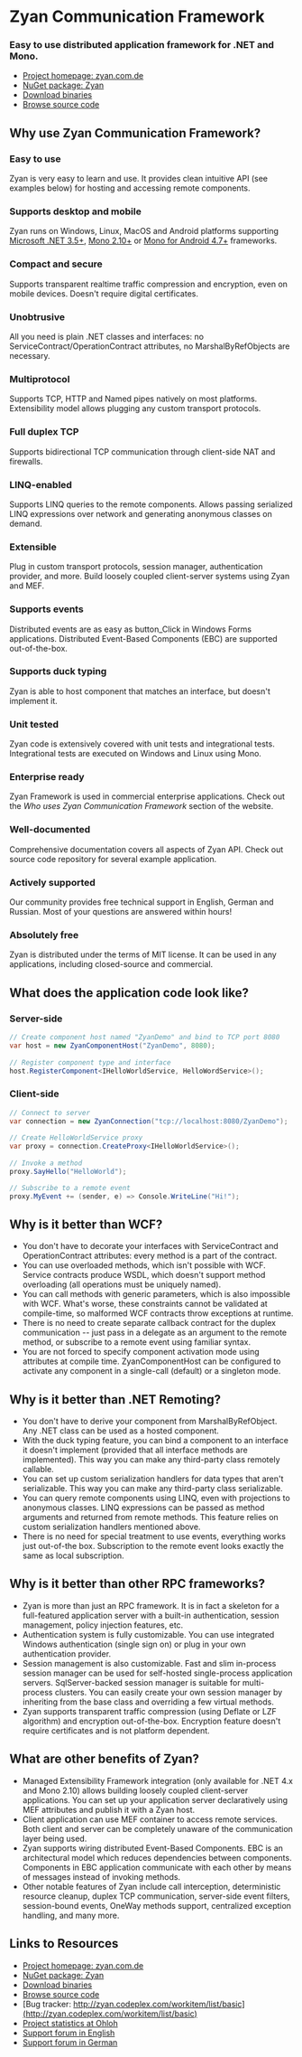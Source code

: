 # Zyan Communication Framework

### Easy to use distributed application framework for .NET and Mono.

* [Project homepage: zyan.com.de](http://zyan.com.de)
* [NuGet package: Zyan](http://nuget.org/packages/Zyan)
* [Download binaries](https://zyan.codeplex.com/releases/)
* [Browse source code](http://zyan.codeplex.com/SourceControl/BrowseLatest)

## Why use Zyan Communication Framework?

### Easy to use

Zyan is very easy to learn and use. It provides clean intuitive API (see examples below) for hosting and accessing remote components.

### Supports desktop and mobile

Zyan runs on Windows, Linux, MacOS and Android platforms supporting [Microsoft .NET 3.5+](http://www.microsoft.com/net), [Mono 2.10+](http://mono-project.com) or [Mono for Android 4.7+](http://xamarin.com/monoforandroid) frameworks.

### Compact and secure

Supports transparent realtime traffic compression and encryption, even on mobile devices. Doesn't require digital certificates.

### Unobtrusive

All you need is plain .NET classes and interfaces: no ServiceContract/OperationContract attributes, no MarshalByRefObjects are necessary.

### Multiprotocol

Supports TCP, HTTP and Named pipes natively on most platforms. Extensibility model allows plugging any custom transport protocols.

### Full duplex TCP

Supports bidirectional TCP communication through client-side NAT and firewalls.

### LINQ-enabled

Supports LINQ queries to the remote components. Allows passing serialized LINQ expressions over network and generating anonymous classes on demand.

### Extensible

Plug in custom transport protocols, session manager, authentication provider, and more. Build loosely coupled client-server systems using Zyan and MEF.

### Supports events

Distributed events are as easy as button_Click in Windows Forms applications. Distributed Event-Based Components (EBC) are supported out-of-the-box.

### Supports duck typing

Zyan is able to host component that matches an interface, but doesn't implement it.

### Unit tested

Zyan code is extensively covered with unit tests and integrational tests. Integrational tests are executed on Windows and Linux using Mono.

### Enterprise ready

Zyan Framework is used in commercial enterprise applications. Check out the *Who uses Zyan Communication Framework* section of the website.

### Well-documented

Comprehensive documentation covers all aspects of Zyan API. Check out source code repository for several example application.

### Actively supported

Our community provides free technical support in English, German and Russian. Most of your questions are answered within hours!

### Absolutely free

Zyan is distributed under the terms of MIT license. It can be used in any applications, including closed-source and commercial.

## What does the application code look like?

### Server-side

``` C#
// Create component host named "ZyanDemo" and bind to TCP port 8080
var host = new ZyanComponentHost("ZyanDemo", 8080);
 
// Register component type and interface
host.RegisterComponent<IHelloWorldService, HelloWordService>();
```

### Client-side

``` C#
// Connect to server
var connection = new ZyanConnection("tcp://localhost:8080/ZyanDemo");
 
// Create HelloWorldService proxy
var proxy = connection.CreateProxy<IHelloWorldService>();
 
// Invoke a method
proxy.SayHello("HelloWorld");

// Subscribe to a remote event
proxy.MyEvent += (sender, e) => Console.WriteLine("Hi!");
```

## Why is it better than WCF?

* You don't have to decorate your interfaces with ServiceContract and OperationContract attributes: every method is a part of the contract.
* You can use overloaded methods, which isn't possible with WCF. Service contracts produce WSDL, which doesn't support method overloading (all operations must be uniquely named).
* You can call methods with generic parameters, which is also impossible with WCF. What's worse, these constraints cannot be validated at compile-time, so malformed WCF contracts throw exceptions at runtime.
* There is no need to create separate callback contract for the duplex communication -- just pass in a delegate as an argument to the remote method, or subscribe to a remote event using familiar syntax.
* You are not forced to specify component activation mode using attributes at compile time. ZyanComponentHost can be configured to activate any component in a single-call (default) or a singleton mode.

## Why is it better than .NET Remoting?

* You don't have to derive your component from MarshalByRefObject. Any .NET class can be used as a hosted component.
* With the duck typing feature, you can bind a component to an interface it doesn't implement (provided that all interface methods are implemented). This way you can make any third-party class remotely callable.
* You can set up custom serialization handlers for data types that aren't serializable. This way you can make any third-party class serializable.
* You can query remote components using LINQ, even with projections to anonymous classes. LINQ expressions can be passed as method arguments and returned from remote methods. This feature relies on custom serialization handlers mentioned above.
* There is no need for special treatment to use events, everything works just out-of-the box. Subscription to the remote event looks exactly the same as local subscription.

## Why is it better than other RPC frameworks?

* Zyan is more than just an RPC framework. It is in fact a skeleton for a full-featured application server with a built-in authentication, session management, policy injection features, etc.
* Authentication system is fully customizable. You can use integrated Windows authentication (single sign on) or plug in your own authentication provider.
* Session management is also customizable. Fast and slim in-process session manager can be used for self-hosted single-process application servers. SqlServer-backed session manager is suitable for multi-process clusters. You can easily create your own session manager by inheriting from the base class and overriding a few virtual methods.
* Zyan supports transparent traffic compression (using Deflate or LZF algorithm) and encryption out-of-the-box. Encryption feature doesn't require certificates and is not platform dependent.

## What are other benefits of Zyan?

* Managed Extensibility Framework integration (only available for .NET 4.x and Mono 2.10) allows building loosely coupled client-server applications. You can set up your application server declaratively using MEF attributes and publish it with a Zyan host.
* Client application can use MEF container to access remote services. Both client and server can be completely unaware of the communication layer being used.
* Zyan supports wiring distributed Event-Based Components. EBC is an architectural model which reduces dependencies between components. Components in EBC application communicate with each other by means of messages instead of invoking methods.
* Other notable features of Zyan include call interception, deterministic resource cleanup, duplex TCP communication, server-side event filters, session-bound events, OneWay methods support, centralized exception handling, and many more.

## Links to Resources

* [Project homepage: zyan.com.de](http://zyan.com.de)
* [NuGet package: Zyan](http://nuget.org/packages/Zyan)
* [Download binaries](https://zyan.codeplex.com/releases/)
* [Browse source code](http://zyan.codeplex.com/SourceControl/BrowseLatest)
* [Bug tracker: http://zyan.codeplex.com/workitem/list/basic](http://zyan.codeplex.com/workitem/list/basic)
* [Project statistics at Ohloh](https://www.ohloh.net/p/zyan)
* [Support forum in English](http://zyan.codeplex.com/discussions)
* [Support forum in German](http://www.mycsharp.de/wbb2/thread.php?threadid=89085)
